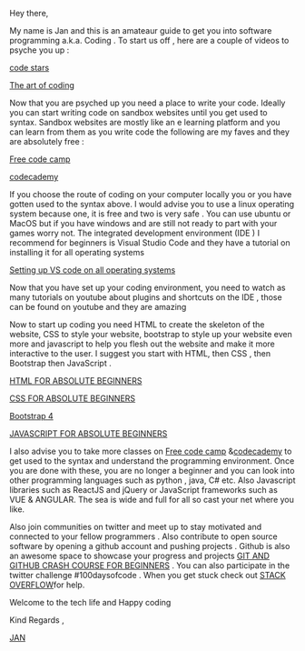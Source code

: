 Hey there, 

My name is  Jan and this is an amateaur guide to get you into software programming a.k.a. Coding . To start us off , here are a couple of videos to  psyche you up :

[code stars](https://youtu.be/dU1xS07N-FA )

[The art of coding](https://youtu.be/GqgTwkTP6PM)

Now that you are psyched up you need a place to write your code. Ideally you can start writing code on sandbox websites until you get used to syntax. Sandbox websites are mostly like an e learning platform and you can learn from them as you write code the following are my faves and they are absolutely free  :

 [Free code camp](https://www.freecodecamp.org/)
 
 [codecademy](https://www.codecademy.com/)

If you choose the route of coding on your computer locally you or you have gotten used to the syntax above. I would advise you to use a linux operating system because one,  it is free and two is very safe . You can use ubuntu or MacOS but if you  have windows and are still not ready to part with your games worry not.  The integrated development environment (IDE ) I recommend for beginners is Visual Studio Code and they have a tutorial on installing it for all operating systems 

 [Setting up VS code on all operating systems](https://code.visualstudio.com/docs/setup/setup-overview)

Now that you have set up your coding environment,  you need to watch as many tutorials on youtube about plugins and shortcuts on the IDE , those can be found on youtube and they are amazing 

Now to start up coding you need HTML to create the skeleton of the website, CSS to style your website, bootstrap to style up your website even more and javascript to help you flesh out the website and make it more interactive to the user. I suggest you start with HTML, then CSS , then Bootstrap then JavaScript .


[HTML FOR ABSOLUTE BEGINNERS](https://youtu.be/UB1O30fR-EE)

[CSS FOR ABSOLUTE BEGINNERS](https://youtu.be/yfoY53QXEnI)

[Bootstrap 4 ](https://youtu.be/CMk8xB90RpU)

[JAVASCRIPT FOR ABSOLUTE BEGINNERS](https://youtu.be/W6NZfCO5SIk)


I also advise you to take more classes on [Free code camp](https://www.freecodecamp.org/) &[codecademy](https://www.codecademy.com/)  to get used to the syntax and understand the programming environment. Once you are done with these, you are no longer a beginner and you can look into other programming languages such as python , java, C# etc. Also  Javascript libraries such as ReactJS and jQuery or JavaScript frameworks such as VUE &  ANGULAR. The sea is wide and full for all so cast your net where you like. 

Also join communities on twitter and meet up to stay motivated and connected to your fellow programmers .  Also contribute to open source software by opening a github account and pushing projects . Github is also an awesome space to showcase your progress and projects [GIT AND GITHUB CRASH COURSE FOR BEGINNERS](https://youtu.be/SWYqp7iY_Tc) . You can also participate in the twitter challenge #100daysofcode . When you get stuck check out [STACK OVERFLOW](https://stackoverflow.com/)for help. 

Welcome to the tech life and Happy coding 

Kind Regards ,

[JAN](https://twitter.com/janice_nawal)




